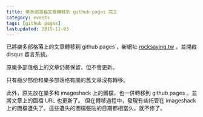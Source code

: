 ```yaml
---
title: 樂多部落格文章轉移到 github pages 完工
category: events
tags: [github pages]
lastupdated: 2015-11-03
---
```


已將樂多部格落上的文章轉移到 github pages ，新網址 <a href="http://rocksaying.tw">rocksaying.tw</a> 。並開啟 disqus 留言系統。

<!--more-->

原樂多部落格上的文章仍將保留，但不會更新。

只有極少部份和樂多部落格有關的舊文章沒有轉移。

此外，原先放在樂多和 imageshack 上的圖檔，也一併轉移到 github pages 。並將文章上的圖檔 URL 也更新了。
但在轉移過程中，發現有些托管在 imageshack 上的圖檔遺失了。這些遺失的圖檔張貼的日期都相當久，就不修了。
